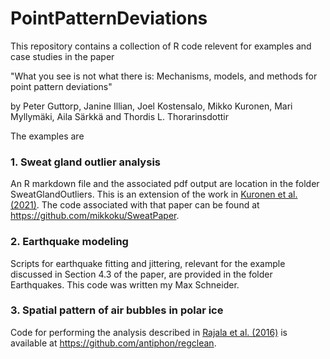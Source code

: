 # PointPatternDeviations

This repository contains a collection of R code relevent for examples and case studies in the paper 

"What you see is not what there is: Mechanisms, models, and methods for point pattern deviations" 

by Peter Guttorp, Janine Illian, Joel Kostensalo, Mikko Kuronen, Mari Myllym&auml;ki, Aila S&auml;rkk&auml; and Thordis L. Thorarinsdottir

The examples are 

### 1. Sweat gland outlier analysis

An R markdown file and the associated pdf output are location in the folder SweatGlandOutliers. 
This is an extension of the work in <a href="https://doi.org/10.1002/sim.8891" target="new">Kuronen et al. (2021)</a>. The code associated with that paper can be found at https://github.com/mikkoku/SweatPaper. 

### 2. Earthquake modeling 

Scripts for earthquake fitting and jittering, relevant for the example discussed in Section 4.3 of the paper, are provided in the folder Earthquakes. This code was written my Max Schneider. 

### 3. Spatial pattern of air bubbles in polar ice 

Code for performing the analysis described in <a href="https://doi.org/10.1016/j.spasta.2015.12.001" target="new">Rajala et al. (2016)</a> is available at https://github.com/antiphon/regclean. 

